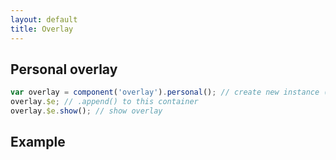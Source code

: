 ```yaml
---
layout: default
title: Overlay
---
```


## Personal overlay

```js
var overlay = component('overlay').personal(); // create new instance (appended to body)
overlay.$e; // .append() to this container
overlay.$e.show(); // show overlay
```

## Example

```js

```

<script>
var overlay = component('overlay').personal();
$('body').on('click', function(){
	overlay.toggle();
});


</script>

